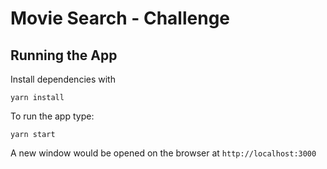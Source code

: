 # Movie Search - Challenge

## Running the App

Install dependencies with

`yarn install`

To run the app type:

`yarn start`

A new window would be opened on the browser at `http://localhost:3000`
